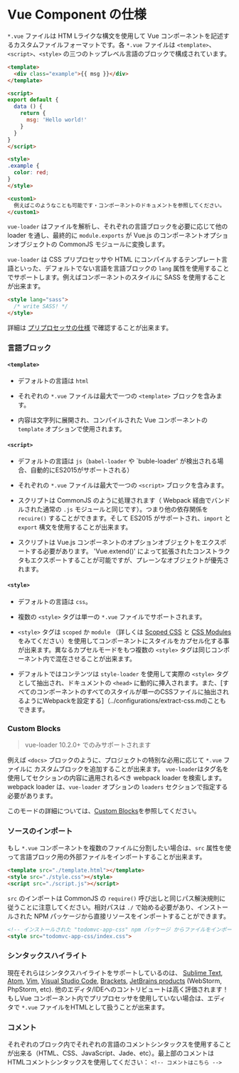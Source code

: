 # Vue Component の仕様

`*.vue` ファイルは HTM Lライクな構文を使用して Vue コンポーネントを記述するカスタムファイルフォーマットです。各 `*.vue` ファイルは `<template>`、`<script>`、`<style>` の三つのトップレベル言語のブロックで構成されています。

``` html
<template>
  <div class="example">{{ msg }}</div>
</template>

<script>
export default {
  data () {
    return {
      msg: 'Hello world!'
    }
  }
}
</script>

<style>
.example {
  color: red;
}
</style>

<custom1>
  例えばこのようなことも可能です・コンポーネントのドキュメントを参照してください。
</custom1>
```

`vue-loader` はファイルを解析し、それぞれの言語ブロックを必要に応じて他の loader を通し、最終的に `module.exports` が Vue.js のコンポーネントオプションオブジェクトの CommonJS モジュールに変換します。

`vue-loader` は CSS プリプロセッサや HTML にコンパイルするテンプレート言語といった、デフォルトでない言語を言語ブロックの `lang` 属性を使用することでサポートします。例えばコンポーネントのスタイルに SASS を使用することが出来ます。

``` html
<style lang="sass">
  /* write SASS! */
</style>
```
詳細は [プリプロセッサの仕様](../configurations/pre-processors.md) で確認することが出来ます。

### 言語ブロック

#### `<template>`

- デフォルトの言語は `html`

- それぞれの `*.vue` ファイルは最大で一つの `<template>` ブロックを含みます。

- 内容は文字列に展開され、コンパイルされた Vue コンポーネントの `template` オプションで使用されます。

#### `<script>`

- デフォルトの言語は `js`（`babel-loader` や `buble-loader' が検出される場合、自動的にES2015がサポートされる）

- それぞれの `*.vue` ファイルは最大で一つの `<script>` ブロックを含みます。

- スクリプトは CommonJS のように処理されます（ Webpack 経由でバンドルされた通常の `.js` モジュールと同じです）。つまり他の依存関係を `recuire()` することができます。そして ES2015 がサポートされ、`import` と `export` 構文を使用することが出来ます。

- スクリプトは Vue.js コンポーネントのオプションオブジェクトをエクスポートする必要があります。 'Vue.extend()' によって拡張されたコンストラクタもエクスポートすることが可能ですが、プレーンなオブジェクトが優先されます。

#### `<style>`

- デフォルトの言語は `css`。

- 複数の `<style>` タグは単一の `*.vue` ファイルでサポートされます。

- `<style>` タグは `scoped` か `module` （詳しくは [Scoped CSS](../features/scoped-css.md) と [CSS Modules](../features/css-modules.md) をみてください）を使用してコンポーネントにスタイルをカプセル化する事が出来ます。異なるカプセルモードをもつ複数の `<style>` タグは同じコンポーネント内で混在させることが出来ます。

- デフォルトではコンテンツは `style-loader` を使用して実際の `<style>` タグとして抽出され、ドキュメントの `<head>` に動的に挿入されます。また、[すべてのコンポーネントのすべてのスタイルが単一のCSSファイルに抽出されるようにWebpackを設定する]（../configurations/extract-css.md)こともできます。

### Custom Blocks

> vue-loader 10.2.0+ でのみサポートされます

例えば `<docs>` ブロックのように、プロジェクトの特別な必用に応じて `*.vue` ファイルに カスタムブロックを追加することが出来ます。 `vue-loader`はタグ名を使用してセクションの内容に適用されるべき webpack loader を検索します。webpack loader は、`vue-loader` オプションの `loaders` セクションで指定する必要があります。

このモードの詳細については、[Custom Blocks](../configurations/custom-blocks.md)を参照してください。

### ソースのインポート

もし `*.vue` コンポーネントを複数のファイルに分割したい場合は、`src` 属性を使って言語ブロック用の外部ファイルをインポートすることが出来ます。

``` html
<template src="./template.html"></template>
<style src="./style.css"></style>
<script src="./script.js"></script>
```

`src` のインポートは CommonJS の `require()` 呼び出しと同じパス解決規則に従うことに注意してください。相対パスは `./` で始める必要があり、インストールされた NPM パッケージから直接リソースをインポートすることができます。

``` html
<!-- インストールされた "todomvc-app-css" npm パッケージ からファイルをインポートします-->
<style src="todomvc-app-css/index.css">
```

### シンタックスハイライト

現在それらはシンタクスハイライトをサポートしているのは、 [Sublime Text](https://github.com/vuejs/vue-syntax-highlight), [Atom](https://atom.io/packages/language-vue), [Vim](https://github.com/posva/vim-vue), [Visual Studio Code](https://marketplace.visualstudio.com/items/liuji-jim.vue), [Brackets](https://github.com/pandao/brackets-vue), [JetBrains products](https://plugins.jetbrains.com/plugin/8057) (WebStorm, PhpStorm, etc). 他のエディタ/IDEへのコントリビュートは高く評価されます！もしVue コンポーネント内でプリプロセッサを使用していない場合は、エディタで `*.vue` ファイルをHTMLとして扱うことが出来ます。

### コメント

それぞれのブロック内でそれぞれの言語のコメントシンタックスを使用することが出来る（HTML、CSS、JavaScript、Jade、etc）。最上部のコメントはHTMLコメントシンタックスを使用してください： `<!-- コメントはこちら -->`
